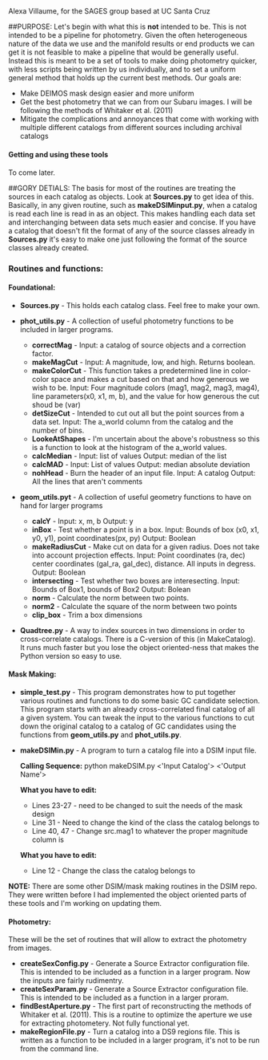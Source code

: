 ##
Alexa Villaume, for the SAGES group based at UC Santa Cruz


##PURPOSE:
Let's begin with what this is **not** intended to be. This is not intended to be a pipeline for photometry. Given the often heterogeneous nature of
the data we use and the manifold results or end products we can get it is not feasible to make a pipeline that would be generally useful. Instead
this is meant to be a set of tools to make doing photometry quicker, with less scripts being written by us individually, and to set a uniform
general method that holds up the current best methods. Our goals are:
* Make DEIMOS mask design easier and more uniform
* Get the best photometry that we can from our Subaru images. I will be following the methods of Whitaker et al. (2011)
* Mitigate the complications and annoyances that come with working with multiple different catalogs from different sources including archival
  catalogs 

#### Getting and using these tools

To come later. 

##GORY DETIALS:
The basis for most of the routines are treating the sources in each catalog as objects. Look at **Sources.py** to get idea of this. Basically, in
any given routine, such as **makeDSIMinput.py**, when a catalog is read each line is read in as an object. This makes handling each data set and
interchanging between data sets much easier and concise. If you have a catalog that doesn't fit the format of any of the source classes already in
**Sources.py** it's easy to make one just following the format of the source classes already created.


### Routines and functions:

#### Foundational:

* **Sources.py** - This holds each catalog class. Feel free to make your own.

* **phot_utils.py** - A collection of useful photometry functions to be included in larger programs.
    * **correctMag** - Input: a catalog of source objects and a correction factor.
    * **makeMagCut** - Input: A magnitude, low, and high. Returns boolean.
    * **makeColorCut** - This function takes a predetermined line in color-color space and makes a cut based on that and how generous we wish to
      be. Input: Four magnitude colors (mag1, mag2, mag3, mag4), line parameters(x0, x1, m, b), and the value for how generous the cut shoud be (var)
    * **detSizeCut** - Intended to cut out all but the point sources from a data set. Input: The a_world column from the catalog and the number of
      bins.
    * **LookeAtShapes** - I'm uncertain about the above's robustness so this is a function to look at the histogram of the a_world values. 
    * **calcMedian** - Input: list of values Output: median of the list 
    * **calcMAD** - Input: List of values Output: median absolute deviation
    * **nohHead** -  Burn the header of an input file. Input: A catalog Output: All the lines that aren't comments

* **geom_utils.pyt** - A collection of useful geometry functions to have on hand for larger programs
    * **calcY** - Input: x, m, b Output: y
    * **inBox** - Test whether a point is in a box. Input: Bounds of box (x0, x1, y0, y1), point coordinates(px, py) Output: Boolean
    * **makeRadiusCut** - Make cut on data for a given radius. Does not take into account projection effects. Input: Point coordinates (ra, dec) center coordinates (gal_ra, gal_dec), distance. All inputs in degress. Output: Boolean
    * **intersecting** - Test whether two boxes are interesecting. Input: Bounds of Box1, bounds of Box2 Output: Bolean 
    * **norm** - Calculate the norm between two points.
    * **norm2** - Calculate the square of the norm between two points
    * **clip_box** - Trim a box dimensions 

* **Quadtree.py** - A way to index sources in two dimensions in order to cross-correlate catalogs. There is a C-version of this (in MakeCatalog). It
  runs much faster but you lose the object oriented-ness that makes the Python version so easy to use. 

#### Mask Making:

* **simple_test.py** - This program demonstrates how to put together various routines and functions to do some basic GC candidate selection.
  This program starts with an already cross-correlated final catalog of all a given system. You can tweak the input to the various functions to cut
  down the original catalog to a catalog of GC candidates using the functions from **geom_utils.py** and **phot_utils.py**. 

* **makeDSIMin.py** - A program to turn a catalog file into a DSIM input file.

    **Calling Sequence:** python makeDSIM.py <'Input Catalog'> <'Output Name'>

    **What you have to edit:** 
    * Lines 23-27 - need to be changed to suit the needs of the mask design
    * Line 31 - Need to change the kind of the class the catalog belongs to
    * Line 40, 47 - Change src.mag1 to whatever the proper magnitude column is


  **What you have to edit:**
  * Line 12 - Change the class the catalog belongs to


**NOTE:** There are some other DSIM/mask making routines in the DSIM repo. They were written before I had implemented the object oriented parts of
  these tools and I'm working on updating them.


#### Photometry:

These will be the set of routines that will allow to extract the photometry from images.

* **createSexConfig.py** - Generate a Source Extractor configuration file. This is intended to be included as a function in a larger program. Now the
  inputs are fairly rudimentry.
* **createSexParam.py** - Generate a Source Extractor configuration file. This is intended to be included as a function in a larger proram.
* **findBestAperture.py** - The first part of reconstructing the methods of Whitaker et al. (2011). This is a routine to optimize the aperture we use
  for extracting photometery. Not fully functional yet.
* **makeRegionFile.py** - Turn a catalog into a DS9 regions file. This is written as a function to be included in a larger program, it's not to be run
  from the command line.

